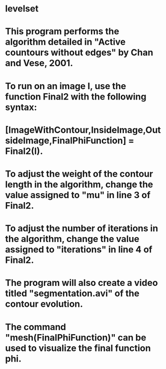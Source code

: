 # levelset
# This program performs the algorithm detailed in "Active countours without edges" by Chan and Vese, 2001. 
# To run on an image I, use the function Final2 with the following syntax:
#       [ImageWithContour,InsideImage,OutsideImage,FinalPhiFunction] = Final2(I). 
# To adjust the weight of the contour length in the algorithm, change the value assigned to "mu" in line 3 of Final2.
# To adjust the number of iterations in the algorithm, change the value assigned to "iterations" in line 4 of Final2.
# The program will also create a video titled "segmentation.avi" of the contour evolution. 
# The command "mesh(FinalPhiFunction)" can be used to visualize the final function phi. 
